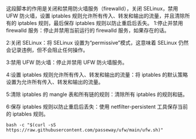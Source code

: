 这段脚本的作用是关闭和禁用防火墙服务（firewalld），关闭 SELinux，禁用 UFW 防火墙，设置 iptables 规则允许所有传入、转发和输出的流量，并且清除所有的 iptables 规则，最后保存 iptables 规则以防止重启后丢失。
1:停止并禁用 firewalld 服务：停止并禁用当前运行的 firewalld 服务，如果存在的话。

2:关闭 SELinux：将 SELinux 设置为“permissive”模式，这意味着 SELinux 仍然会记录违例，但不会阻止任何操作。

3:禁用 UFW 防火墙：停止并禁用 UFW 防火墙服务。

4:设置 iptables 规则允许所有传入、转发和输出的流量：将 iptables 的默认策略设置为允许所有传入、转发和输出的流量。

5:清除 iptables 的 mangle 表和所有链的规则：清除所有 iptables 的规则和链。

6:保存 iptables 规则以防止重启后丢失：使用 netfilter-persistent 工具保存当前的 iptables 规则。

```
bash -c "$(curl -sS https://raw.githubusercontent.com/passeway/ufw/main/ufw.sh)"
```
